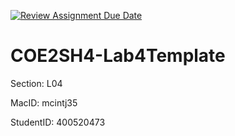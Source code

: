 [![Review Assignment Due Date](https://classroom.github.com/assets/deadline-readme-button-22041afd0340ce965d47ae6ef1cefeee28c7c493a6346c4f15d667ab976d596c.svg)](https://classroom.github.com/a/PxW9lgsU)
# COE2SH4-Lab4Template

Section: L04

MacID: mcintj35

StudentID: 400520473